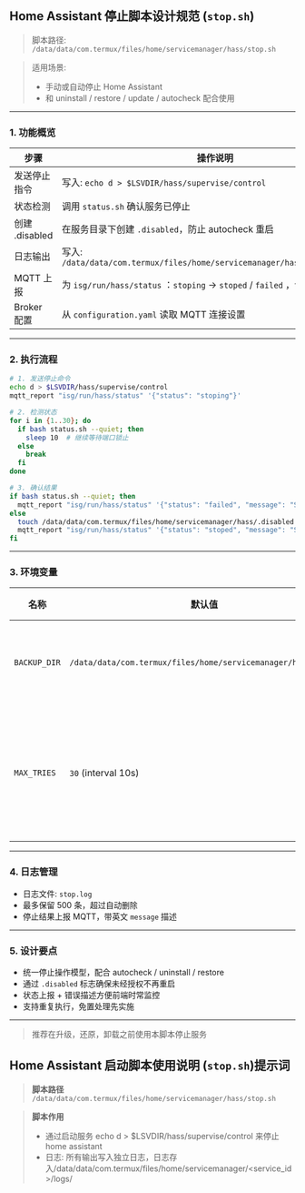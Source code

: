 ## Home Assistant 停止脚本设计规范 (`stop.sh`)

> 脚本路径:
> `/data/data/com.termux/files/home/servicemanager/hass/stop.sh`

> 适用场景:
>
> * 手动或自动停止 Home Assistant
> * 和 uninstall / restore / update / autocheck 配合使用

---

### 1. 功能概览

| 步骤           | 操作说明                                                                     |
| ------------ | ------------------------------------------------------------------------ |
| 发送停止指令       | 写入: `echo d > $LSVDIR/hass/supervise/control`                            |
| 状态检测         | 调用 `status.sh` 确认服务已停止                                                   |
| 创建 .disabled | 在服务目录下创建 `.disabled`，防止 autocheck 重启                                     |
| 日志输出         | 写入: `/data/data/com.termux/files/home/servicemanager/hass/logs/stop.log` |
| MQTT 上报      | 为 `isg/run/hass/status` ：`stoping` → `stoped` / `failed` ，包含 `message`   |
| Broker 配置    | 从 `configuration.yaml` 读取 MQTT 连接设置                                      |

---

### 2. 执行流程

```bash
# 1. 发送停止命令
echo d > $LSVDIR/hass/supervise/control
mqtt_report "isg/run/hass/status" '{"status": "stoping"}'

# 2. 检测状态
for i in {1..30}; do
  if bash status.sh --quiet; then
    sleep 10  # 继续等待端口锁止
  else
    break
  fi
done

# 3. 确认结果
if bash status.sh --quiet; then
  mqtt_report "isg/run/hass/status" '{"status": "failed", "message": "Service is still running after stop attempt."}'
else
  touch /data/data/com.termux/files/home/servicemanager/hass/.disabled
  mqtt_report "isg/run/hass/status" '{"status": "stoped", "message": "Service stopped and .disabled flag set."}'
fi
```

---

### 3. 环境变量

| 名称           | 默认值                                                          | 说明            |
| ------------ | ------------------------------------------------------------ | ------------- |
| `BACKUP_DIR` | `/data/data/com.termux/files/home/servicemanager/hass/logs/` | 日志输出目录        |
| `MAX_TRIES`  | `30` (interval 10s)                                          | 最大检测次数 = 5 分钟 |

---

### 4. 日志管理

* 日志文件: `stop.log`
* 最多保留 500 条，超过自动删除
* 停止结果上报 MQTT，带英文 `message` 描述

---

### 5. 设计要点

* 统一停止操作模型，配合 autocheck / uninstall / restore
* 通过 `.disabled` 标志确保未经授权不再重启
* 状态上报 + 错误描述方便前端时常监控
* 支持重复执行，免置处理先实施

---

> 推荐在升级，还原，卸载之前使用本脚本停止服务





## Home Assistant 启动脚本使用说明 (`stop.sh`)提示词

> **脚本路径**
> `/data/data/com.termux/files/home/servicemanager/hass/stop.sh`

> **脚本作用**
>
> * 通过启动服务 echo d > $LSVDIR/hass/supervise/control 来停止home assistant
> * 日志: 所有输出写入独立日志，日志存入/data/data/com.termux/files/home/servicemanager/<service_id>/logs/<script>.log, 保存最近500条
> * 停止确认：停止home assistant运行后，通过status.sh脚本查看服务是否在运行
> * MQTT上报：通过termux Mosquitto cli 上报 MQTT，主题：。主题：isg/run/hass/status `stoping` → `stoped` / `failed`。
> * MQTT broker：登陆信息从 /data/data/com.termux/files/home/servicemanager/configuration.yaml 获取
> * 停止后增加标志位 .disable, MQTT 上报message
